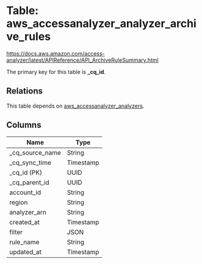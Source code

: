 # Table: aws_accessanalyzer_analyzer_archive_rules

https://docs.aws.amazon.com/access-analyzer/latest/APIReference/API_ArchiveRuleSummary.html

The primary key for this table is **_cq_id**.

## Relations
This table depends on [aws_accessanalyzer_analyzers](aws_accessanalyzer_analyzers.md).

## Columns
| Name          | Type          |
| ------------- | ------------- |
|_cq_source_name|String|
|_cq_sync_time|Timestamp|
|_cq_id (PK)|UUID|
|_cq_parent_id|UUID|
|account_id|String|
|region|String|
|analyzer_arn|String|
|created_at|Timestamp|
|filter|JSON|
|rule_name|String|
|updated_at|Timestamp|